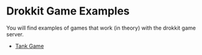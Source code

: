 # Drokkit Game Examples

You will find examples of games that work (in theory) with the drokkit game server.

- [Tank Game](tanks/)
